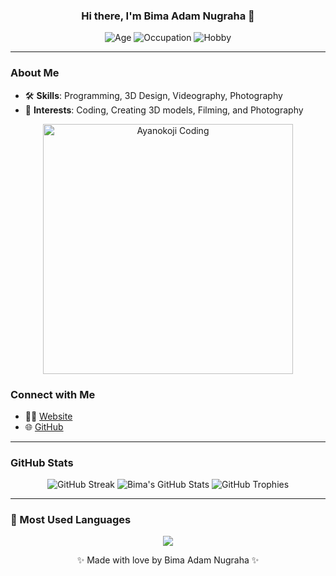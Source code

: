 <h3 align="center">Hi there, I'm Bima Adam Nugraha 👋</h3>

<p align="center">
  <img src="https://img.shields.io/badge/Age-22-blue" alt="Age">
  <img src="https://img.shields.io/badge/Occupation-Mechanic-success" alt="Occupation">
  <img src="https://img.shields.io/badge/Hobby-Programming, 3D Design, Videography, Photography-purple" alt="Hobby">
</p>

---

### About Me

- 🛠 **Skills**: Programming, 3D Design, Videography, Photography
- 🌟 **Interests**: Coding, Creating 3D models, Filming, and Photography

<p align="center">
  <img src="https://i.pinimg.com/originals/54/20/06/5420068e3e5cfd016e6b0628f4a80dc8.gif" width="400" alt="Ayanokoji Coding">
</p>

### Connect with Me

- 👨‍💻 [Website](https://bimaadamrin.my.id)
- 🌐 [GitHub](https://github.com/bimaadam)

---

### GitHub Stats

<p align="center">
  <img src="https://github-readme-streak-stats.herokuapp.com/?user=bimaadam&theme=tokyonight&hide_border=true" alt="GitHub Streak">
  <img src="https://github-readme-stats.vercel.app/api?username=bimaadam&show_icons=true&theme=tokyonight&hide_border=true" alt="Bima's GitHub Stats">
  <img src="https://github-profile-trophy.vercel.app/?username=bimaadam&theme=tokyonight&margin-w=15&no-frame=true" alt="GitHub Trophies">
</p>

---

### 🧠 Most Used Languages

<p align="center">
<img src="https://github-readme-stats.vercel.app/api/top-langs/?username=bimaadam&theme=tokyonight&hide=html,php,htm" />

</p>


<p align="center">✨ Made with love by Bima Adam Nugraha ✨</p>

